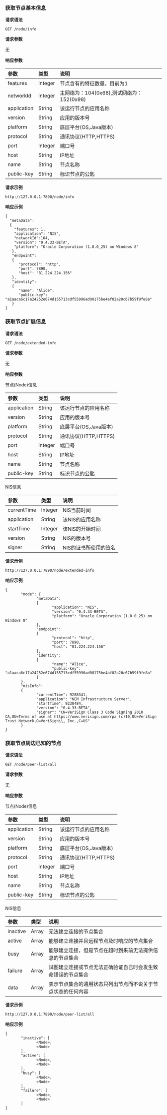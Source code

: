 ### 获取节点基本信息

**请求语法**

```
GET /node/info
```

**请求参数**

无

**响应参数**

|参数|类型|说明|
|:---|:---|:---|
|features|Integer|节点含有的特征数量，目前为1|
|networkId|Integer|主网络为：104(0x68),测试网络为：152(0x98)|
|application|String|该运行节点的应用名称|
|version|String|应用的版本号|
|platform|String|底层平台(OS,Java版本)|
|protocol|String|通讯协议(HTTP,HTTPS)|
|port|Integer|端口号|
|host|String|IP地址|
|name|String|节点名称|
|public-key|String|标识节点的公匙|

**请求示例**

```
http://127.0.0.1:7890/node/info
```

**响应示例**

```
{
  "metaData":
  {
    "features": 1,
    "application": "NIS",
    "networkId":104,
    "version": "0.4.33-BETA",
    "platform": "Oracle Corporation (1.8.0_25) on Windows 8"
   },
   "endpoint":
   {
      "protocol": "http",
      "port": 7890,
      "host": "81.224.224.156"
   },
   "identity":
   {
      "name": "Alice",
      "public-key": "a1aaca6c17a24252e674d155713cdf55996ad00175be4af02a20c67b59f9fe8a"
   }
}
```

### 获取节点扩展信息

**请求语法**

```
GET /node/extended-info
```

**请求参数**

无

**响应参数**

节点(Node)信息

|参数|类型|说明|
|:---|:---|:---|
|application|String|该运行节点的应用名称|
|version|String|应用的版本号|
|platform|String|底层平台(OS,Java版本)|
|protocol|String|通讯协议(HTTP,HTTPS)|
|port|Integer|端口号|
|host|String|IP地址|
|name|String|节点名称|
|public-key|String|标识节点的公匙|

NIS信息

|参数|类型|说明|
|:---|:---|:---|
|currentTime|Integer|NIS当前时间|
|application|String|该NIS的应用名称|
|startTime|Integer|该NIS的开始时间|
|version|String|NIS的版本号|
|signer|String|NIS的证书所使用的签名|

**请求示例**

```
http://127.0.0.1:7890/node/extended-info
```

**响应示例**

```
{
       "node": {
              "metaData":
              {
                     "application": "NIS",
                     "version": "0.4.33-BETA",
                     "platform": "Oracle Corporation (1.8.0_25) on Windows 8"
              },
              "endpoint":
              {
                     "protocol": "http",
                     "port": 7890,
                     "host": "81.224.224.156"
              },
              "identity":
              {
                     "name": "Alice",
                     "public-key": "a1aaca6c17a24252e674d155713cdf55996ad00175be4af02a20c67b59f9fe8a"
              }
       },
       "nisInfo":
       {
              "currentTime": 9288341,
              "application": "NEM Infrastructure Server",
              "startTime": 9238484,
              "version": "0.4.33-BETA",
              "signer": "CN=VeriSign Class 3 Code Signing 2010 CA,OU=Terms of use at https://www.verisign.com/rpa (c)10,OU=VeriSign Trust Network,O=VeriSign\\, Inc.,C=US"
       }
}
```

### 获取节点周边已知的节点

**请求语法**

```
GET /node/peer-list/all
```

**请求参数**

无

**响应参数**

节点(Node)信息

|参数|类型|说明|
|:---|:---|:---|
|application|String|该运行节点的应用名称|
|version|String|应用的版本号|
|platform|String|底层平台(OS,Java版本)|
|protocol|String|通讯协议(HTTP,HTTPS)|
|port|Integer|端口号|
|host|String|IP地址|
|name|String|节点名称|
|public-key|String|标识节点的公匙|

NIS信息

|参数|类型|说明|
|:---|:---|:---|
|inactive|Array|无法建立连接的节点集合|
|active|Array|能够建立连接并且远程节点及时响应的节点集合|
|busy|Array|能够建立连接，但是节点在超时到来前无法提供信息的节点集合|
|failure|Array|试图建立连接或节点无法正确验证自己时会发生致命错误的节点集合|
|data|Array|表示节点集合的通用状态只列出节点而不说关于节点状态的任何内容|

**请求示例**

```
http://127.0.0.1:7890/node/peer-list/all
```

**响应示例**

```
{
       "inactive": [
              <Node>,
              <Node>
       ],
       "active": [
              <Node>,
              <Node>
       ],
       "busy": [
              <Node>,
              <Node>
       ],
       "failure": [
              <Node>,
              <Node>
       ]
}
```
